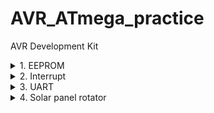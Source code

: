 # AVR_ATmega_practice
AVR Development Kit

<details>
    <summary> 1. EEPROM</summary>
        В ЕЕPROM расположен массив известной размерности (допустим 16 штук). Следует упорядочить элементы данного массива по возрастанию. При этом следует избежать лишних записей в ЕЕPROM. Все промежуточные вычисления стоит произвести в SRAM и записать в ЕЕPROM только массив-результат.
</details>

<details>
    <summary> 2. Interrupt</summary>
        По прерыванию от переполнения Т\С1 происходит зажигание светодиодов, соответствующее содержимому Т\С0 на этот момент. Если в течение времени, соответствующего наступлению 2-х следующих прерываний от переполнения Т\С1 кнопками не будет набрана комбинация, соответствующая горящим светодиодам, то на период 4-х OVF T\C1 все светодиоды будут мигать, если она будет набрана, то на 3 периода OVF T\C1 все светодиоды гаснут. После этого тест повторяется заново. Кнопки с «памятью», т.е. набор комбинации на них предполагает нажатие и отпускание.
</details>

<details>
    <summary> 3. UART</summary>
        Реализовать общение 2-х устройств по UART. На каждом STK задействованы 7 кнопок под данные и 1 под ввод. Если на STK1 нажимается некая комбинация данных и нажимается ввод, то эта комбинация передается в STK2 и высвечивается на его светодиодах. Если в свою очередь на STK2 набирается некая комбинация данных и нажимается ввод, то эта комбинация передается в STK1 и высвечивается уже на его светодиодах.
</details>

<details>
    <summary> 4. Solar panel rotator</summary>
        Создать устройство регулирования положением солнечной батареи по максимуму освещенности. У нас есть элемент питания от калькулятора (солнечная батарея), двигатель от детской игрушки, ключи, которые позволяют коммутировать силовые цепи, АЦП AD7823.
</details>